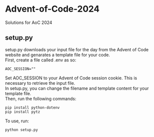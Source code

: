 # Advent-of-Code-2024
Solutions for AoC 2024

## setup.py
setup.py downloads your input file for the day from the Advent of Code website and genarates a template file for your code.<br>
First, create a file called .env as so:
```
AOC_SESSION=""
```
Set AOC_SESSION to your Advent of Code session cookie. This is necessary to retrieve the input file.<br>
In setup.py, you can change the filename and template content for your template file.<br>
Then, run the following commands:
```
pip install python-dotenv
pip install pytz
```
To use, run:
```
python setup.py
```